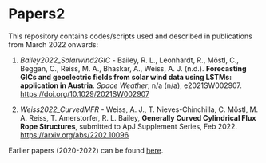 # Papers2
This repository contains codes/scripts used and described in publications from March 2022 onwards:

1. _Bailey2022_Solarwind2GIC_ - Bailey, R. L., Leonhardt, R., Möstl, C., Beggan, C., Reiss, M. A., Bhaskar, A., Weiss, A. J. (n.d.). **Forecasting GICs and geoelectric fields from solar wind data using LSTMs: application in Austria**. _Space Weather_, n/a (n/a), e2021SW002907. https://doi.org/10.1029/2021SW002907

2. _Weiss2022_CurvedMFR_ - Weiss, A. J., T. Nieves-Chinchilla, C. Möstl, M. A. Reiss, T. Amerstorfer, R. L. Bailey, **Generally Curved Cylindrical Flux Rope Structures**, submitted to ApJ Supplement Series, Feb 2022.  https://arxiv.org/abs/2202.10096



Earlier papers (2020-2022) can be found [here](https://github.com/helioforecast/Papers).
